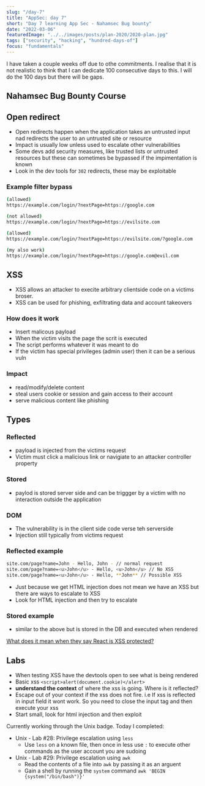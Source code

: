 ```yaml
---
slug: "/day-7"
title: "AppSec: day 7"
short: "Day 7 learning App Sec - Nahamsec Bug bounty"
date: "2022-03-06"
featuredImage: "../../images/posts/plan-2020/2020-plan.jpg"
tags: ["security", "hacking", "hundred-days-of"]
focus: "fundamentals"
---
```


I have taken a couple weeks off due to othe commitments. I realise
that it is not realistic to think that I can dedicate 100 consecutive days
to this. I will do the 100 days but there will be gaps.

## Nahamsec Bug Bounty Course

## Open redirect

- Open redirects happen when the application takes an untrusted input nad redirects the user to an untrusted site or resource
- Impact is usually low unless used to escalate other vulnerabilities
- Some devs add security measures, like trusted lists or untrusted resources but these can sometimes be bypassed if the impimentation is known
- Look in the dev tools for `302` redirects, these may be exploitable

### Example filter bypass

```bash
(allowed)
https://example.com/login/?nextPage=https://google.com

(not allowed)
https://example.com/login/?nextPage=https://evilsite.com

(allowed)
https://example.com/login/?nextPage=https://evilsite.com/?google.com

(my also work)
https://example.com/login/?nextPage=https://google.com@evil.com
```


## XSS

- XSS allows an attacker to execite arbitrary clientside code on a victims broser.
- XSS can be used for phishing, exfiltrating data and account takeovers

### How does it work

- Insert malicous payload
- When the victim visits the page the scrit is executed
- The script performs whatever it was meant to do
- If the victim has special privileges (admin user) then it can be a serious vuln

### Impact

- read/modify/delete content
- steal users cookie or session and gain access to their account
- serve malicious content like phishing

## Types

### Reflected

- payload is injected from the victims request
- Victim must click a malicious link or navigiate to an attacker controller property

### Stored

- paylod is stored server side and can be triggger by a victim with no interaction outside the application

### DOM

- The vulnerability is in the client side code verse teh serverside
- Injection still typically from victims request

### Reflected example

```bash
site.com/page?name=John - Hello, John - // normal request
site.com/page?name=<u>John</u> - Hello, <u>John</u> // No XSS
site.com/page?name=<u>John</u> - Hello, **John** // Possible XSS
```

- Just because we get HTML injection does not mean we have an XSS but there are ways to escalate to XSS
- Look for HTML injection and then try to escalate

### Stored example

- similar to the above but is stored in the DB and executed when rendered

[What does it mean when they say React is XSS protected?](https://stackoverflow.com/questions/33644499/what-does-it-mean-when-they-say-react-is-xss-protected)

## Labs

- When testing XSS have the devtools open to see what is being rendered
- Basic xss `<script>alert(document.cookie)</alert>`
- **understand the context** of where the xss is going. Where is it reflected?
- Escape out of your context if the xss does not fire. i.e If xss is reflected in input field it wont work. So you need to close the input tag and then execute your xss
- Start small, look for html injection and then exploit

Currently working through the Unix badge. Today I completed:

- Unix - Lab #28: Privilege escalation using `less`
  - Use `less` on a known file, then once in less use `:`
    to execute other commands as the user account you are sudoing
- Unix - Lab #29: Privilege escalation using `awk`
  - Read the contents of a file into `awk` by passing it as an arguent
  - Gain a shell by running the `system` command `awk 'BEGIN {system("/bin/bash")}'`
